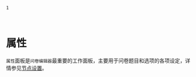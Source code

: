 ```index
1
```
```tag

```
```summary

```
# 属性

`属性`面板是`问卷编辑器`最重要的工作面板，主要用于问卷题目和选项的各项设定，详情参见[节点设置](../../11nodeSettings/concept.md)。
